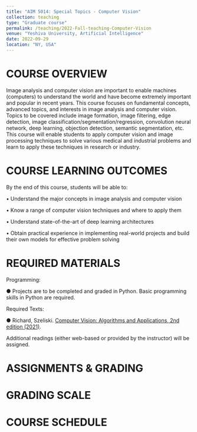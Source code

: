 ```yaml
---
title: "AIM 5014: Special Topics - Computer Vision"
collection: teaching
type: "Graduate course"
permalink: /teaching/2022-Fall-teaching-Computer-Vision
venue: "Yeshiva University, Artificial Intelligence"
date: 2022-09-29
location: "NY, USA"
---
```



COURSE OVERVIEW 
======

Image analysis and computer vision are important to enable machines (computers) to understand the world and have become extremely important and popular in recent years. This course focuses on fundamental concepts, advanced topics, and interests in image analysis and computer vision. Topics to be covered include image formation, image filtering, edge detection, image classification/segmentation/regression, convolution neural network, deep learning, objection detection, semantic segmentation, etc. This course will enable students to apply computer vision and image processing techniques to solve various medical and industrial problems and learn to apply these techniques in research or industry.


COURSE LEARNING OUTCOMES
======
By the end of this course, students will be able to:

•	Understand the major concepts in image analysis and computer vision 

•	Know a range of computer vision techniques and where to apply them

•	Understand state-of-the-art of deep learning architectures

•	Obtain practical experience in implementing real-world projects and build their own models for effective problem solving



REQUIRED MATERIALS
======

Programming: 

●	Projects are to be completed and graded in Python. Basic programming skills in Python are required.

Required Texts:

●	Richard, Szeliski. [Computer Vision: Algorithms and Applications, 2nd edition (2021)](https://szeliski.org/Book/).


Additional readings (either web-based or provided by the instructor) will be assigned.


ASSIGNMENTS & GRADING
======



GRADING SCALE
======



COURSE SCHEDULE
======


